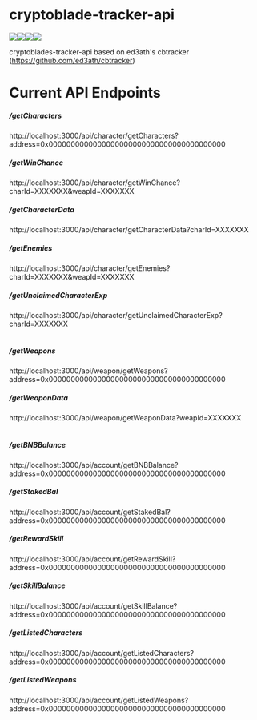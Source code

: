 # cryptoblade-tracker-api
<img src="https://img.shields.io/badge/JavaScript-F7DF1E?style=for-the-badge&logo=javascript&logoColor=black" /><img src="https://img.shields.io/badge/Node.js-339933?style=for-the-badge&logo=nodedotjs&logoColor=white" /><img src="https://img.shields.io/badge/Express.js-000000?style=for-the-badge&logo=express&logoColor=white" /><img src="https://img.shields.io/badge/Heroku-430098?style=for-the-badge&logo=heroku&logoColor=white" />

cryptoblades-tracker-api based on ed3ath's cbtracker (https://github.com/ed3ath/cbtracker)

<h1>Current API Endpoints</h1>

<h5>/getCharacters</h5>
http://localhost:3000/api/character/getCharacters?address=0x0000000000000000000000000000000000000000
<br>
<h5>/getWinChance</h5>
http://localhost:3000/api/character/getWinChance?charId=XXXXXXX&weapId=XXXXXXX
<br>
<h5>/getCharacterData</h5>
http://localhost:3000/api/character/getCharacterData?charId=XXXXXXX
<br>
<h5>/getEnemies</h5>
http://localhost:3000/api/character/getEnemies?charId=XXXXXXX&weapId=XXXXXXX
<br>
<h5>/getUnclaimedCharacterExp</h5>
http://localhost:3000/api/character/getUnclaimedCharacterExp?charId=XXXXXXX
<br>
<br>
<h5>/getWeapons</h5>
http://localhost:3000/api/weapon/getWeapons?address=0x0000000000000000000000000000000000000000
<br>
<h5>/getWeaponData</h5>
http://localhost:3000/api/weapon/getWeaponData?weapId=XXXXXXX
<br>
<br>
<h5>/getBNBBalance</h5>
http://localhost:3000/api/account/getBNBBalance?address=0x0000000000000000000000000000000000000000
<br>
<h5>/getStakedBal</h5>
http://localhost:3000/api/account/getStakedBal?address=0x0000000000000000000000000000000000000000
<br>
<h5>/getRewardSkill</h5>
http://localhost:3000/api/account/getRewardSkill?address=0x0000000000000000000000000000000000000000
<br>
<h5>/getSkillBalance</h5>
http://localhost:3000/api/account/getSkillBalance?address=0x0000000000000000000000000000000000000000
<br>
<h5>/getListedCharacters</h5>
http://localhost:3000/api/account/getListedCharacters?address=0x0000000000000000000000000000000000000000
<br>
<h5>/getListedWeapons</h5>
http://localhost:3000/api/account/getListedWeapons?address=0x0000000000000000000000000000000000000000